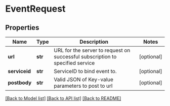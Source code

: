 # EventRequest

## Properties
Name | Type | Description | Notes
------------ | ------------- | ------------- | -------------
**url** | **str** | URL for the server to request on successful subscription to specified service | [optional] 
**serviceid** | **str** | ServiceID to bind event to. | [optional] 
**postbody** | **str** | Valid JSON of Key-value parameters to post to url | [optional] 

[[Back to Model list]](../README.md#documentation-for-models) [[Back to API list]](../README.md#documentation-for-api-endpoints) [[Back to README]](../README.md)


